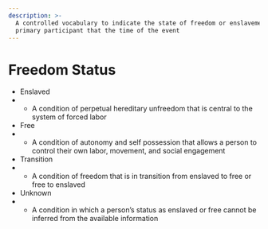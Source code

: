 ```yaml
---
description: >-
  A controlled vocabulary to indicate the state of freedom or enslavement of the
  primary participant that the time of the event
---
```


# Freedom Status

* Enslaved
*
  * A condition of perpetual hereditary unfreedom that is central to the system of forced labor
* Free
*
  * A condition of autonomy and self possession that allows a person to control their own labor, movement, and social engagement
* Transition
*
  * A condition of freedom that is in transition from enslaved to free or free to enslaved
* Unknown
*
  * A condition in which a person’s status as enslaved or free cannot be inferred from the available information
